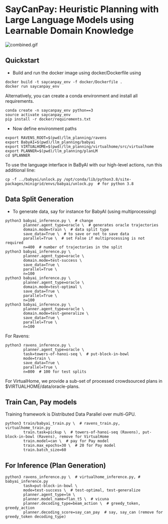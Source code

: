 # SayCanPay: Heuristic Planning with Large Language Models using Learnable Domain Knowledge
![combined.gif](combined.gif)

## Quickstart

* Build and run the docker image using docker/Dockerfile using
```shell
docker build -t saycanpay_env -f docker/Dockerfile .
docker run saycanpay_env
```
Alternatively, you can create a conda environment and install all requirements.
```shell
conda create -n saycanpay_env python==3
source activate saycanpay_env
pip install -r docker/requirements.txt
```

* Now define environment paths
```shell
export RAVENS_ROOT=$(pwd)/llm_planning/ravens
export BabyAI=$(pwd)/llm_planning/babyai
export VIRTUALHOME=$(pwd)/llm_planning/virtualhome/src/virtualhome
export PLANNER=$(pwd)/llm_planning/planLM
cd $PLANNER
```
To use the language interface in BaByAI with our high-level actions, run this additional line:
```shell
cp -f ../babyai/unlock.py /opt/conda/lib/python3.8/site-packages/minigrid/envs/babyai/unlock.py  # for python 3.8
```

## Data Split Generation
* To generate data, say for instance for BabyAI (using multiprocessing)
```shell
python3 babyai_inference.py \  # change 
        planner.agent_type=oracle \  # generates oracle trajectories
        domain.mode=train \  # data split type
        save_data=True \  # to save or not to save data
        parallel=True \  # set False if multiprocessing is not required
        n=400  # number of trajectories in the split
python3 babyai_inference.py \
        planner.agent_type=oracle \
        domain.mode=test-success \
        save_data=True \
        parallel=True \
        n=100
python3 babyai_inference.py \
        planner.agent_type=oracle \
        domain.mode=test-optimal \
        save_data=True \
        parallel=True \
        n=100
python3 babyai_inference.py \
        planner.agent_type=oracle \
        domain.mode=test-generalize \
        save_data=True \
        parallel=True \
        n=100
```

For Ravens:
```shell
python3 ravens_inference.py \
        planner.agent_type=oracle \
        task=towers-of-hanoi-seq \  # put-block-in-bowl
        mode=train \
        save_data=True \
        parallel=True \
        n=800  # 100 for test splits
```

For VirtualHome, we provide a sub-set of processed crowdsourced plans in $VIRTUALHOME/data/oracle-plans.

## Train Can, Pay models
Training framework is Distributed Data Parallel over multi-GPU.

```shell
python3 train/babyai_train.py \  # ravens_train.py, virtualhome_train.py
        train.task=pickup \  # towers-of-hanoi-seq (Ravens), put-block-in-bowl (Ravens), remove for VirtualHome
        train.model=can \  # pay for Pay model
        train.max_epochs=30 \  # 20 for Pay model
        train.batch_size=60
```

## For Inference (Plan Generation)

```shell
python3 ravens_inference.py \  # virtualhome_inference.py, # babyai_inference.py
        task=put-block-in-bowl \
        mode=test-success \  # test-optimal, test-generalize
        planner.agent_type=lm \  
        planner.model_name=flan_t5 \  # vicuna
        planner.decoding_type=beam_action \  # greedy_token, greedy_action
        planner.decoding_score=say_can_pay  # say, say_can (remove for greedy_token decoding_type)
```


